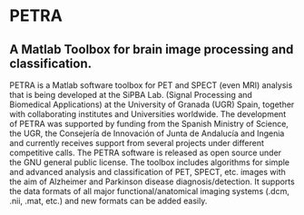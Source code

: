 # PETRA
## A Matlab Toolbox for brain image processing and classification.

PETRA is a Matlab software toolbox for PET and SPECT (even MRI) analysis that is being developed at the SiPBA Lab. (Signal Processing and Biomedical Applications) at the University of Granada (UGR) Spain, together with collaborating institutes and Universities worldwide. The development of PETRA was supported by funding from the Spanish Ministry of Science, the UGR, the Consejería de Innovación of Junta de Andalucía and Ingenia and currently receives support from several projects under different competitive calls. The PETRA software is released as open source under the GNU general public license. The toolbox includes algorithms for simple and advanced analysis and classification of PET, SPECT, etc. images with the aim of Alzheimer and Parkinson disease diagnosis/detection. It supports the data formats of all major functional/anatomical imaging systems (.dcm, .nii, .mat, etc.) and new formats can be added easily. 
